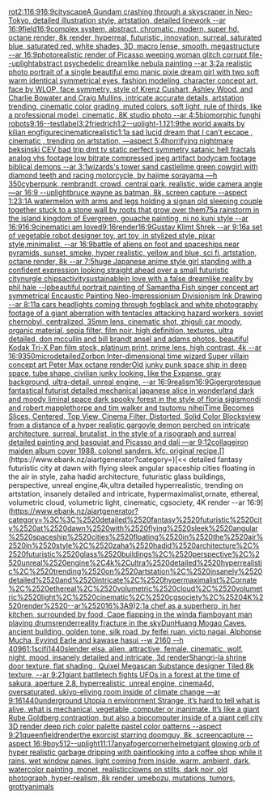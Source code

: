 [rot](https://www.ebank.nz/aiartgenerator?category=rot)[2:1](https://www.ebank.nz/aiartgenerator?category=2%3A1)[16:9](https://www.ebank.nz/aiartgenerator?category=16%3A9)[16:9](https://www.ebank.nz/aiartgenerator?category=16%3A9)[cityscape](https://www.ebank.nz/aiartgenerator?category=cityscape)[A Gundam crashing through a skyscraper in Neo-Tokyo, detailed illustration style, artstation, detailed linework --ar 16:9](https://www.ebank.nz/aiartgenerator?category=A%2520Gundam%2520crashing%2520through%2520a%2520skyscraper%2520in%2520Neo-Tokyo%2C%2520detailed%2520illustration%2520style%2C%2520artstation%2C%2520detailed%2520linework%2520--ar%252016%3A9)[field](https://www.ebank.nz/aiartgenerator?category=field)[16:9](https://www.ebank.nz/aiartgenerator?category=16%3A9)[complex system, abstract, chromatic, modern, super hd, octane render, 8k render, hyperreal, futuristic, innovation, surreal, saturated blue, saturated red, white shades, 3D, macro lense, smooth, megastructure --ar 16:9](https://www.ebank.nz/aiartgenerator?category=complex%2520system%2C%2520abstract%2C%2520chromatic%2C%2520modern%2C%2520super%2520hd%2C%2520octane%2520render%2C%25208k%2520render%2C%2520hyperreal%2C%2520futuristic%2C%2520innovation%2C%2520surreal%2C%2520saturated%2520blue%2C%2520saturated%2520red%2C%2520white%2520shades%2C%25203D%2C%2520macro%2520lense%2C%2520smooth%2C%2520megastructure%2520--ar%252016%3A9)[photorealistic render of Picasso weeping woman glitch corrupt file](https://www.ebank.nz/aiartgenerator?category=photorealistic%2520render%2520of%2520Picasso%2520weeping%2520woman%2520glitch%2520corrupt%2520file)[--uplight](https://www.ebank.nz/aiartgenerator?category=--uplight)[abstract psychedelic dreamlike nebula painting --ar 3:2](https://www.ebank.nz/aiartgenerator?category=abstract%2520psychedelic%2520dreamlike%2520nebula%2520painting%2520--ar%25203%3A2)[a realistic photo portrait of a single beautiful emo manic pixie dream girl with two soft warm identical symmetrical eyes, fashion modeling, character concept art, face by WLOP, face symmetry, style of Krenz Cushart, Ashley Wood, and Charlie Bowater and Craig Mullins, intricate accurate details, artstation trending, cinematic color grading, muted colors, soft light, rule of thirds, like a professional model, cinematic, 8K studio photo --ar 4:5](https://www.ebank.nz/aiartgenerator?category=a%2520realistic%2520photo%2520portrait%2520of%2520a%2520single%2520beautiful%2520emo%2520manic%2520pixie%2520dream%2520girl%2520with%2520two%2520soft%2520warm%2520identical%2520symmetrical%2520eyes%2C%2520fashion%2520modeling%2C%2520character%2520concept%2520art%2C%2520face%2520by%2520WLOP%2C%2520face%2520symmetry%2C%2520style%2520of%2520Krenz%2520Cushart%2C%2520Ashley%2520Wood%2C%2520and%2520Charlie%2520Bowater%2520and%2520Craig%2520Mullins%2C%2520intricate%2520accurate%2520details%2C%2520artstation%2520trending%2C%2520cinematic%2520color%2520grading%2C%2520muted%2520colors%2C%2520soft%2520light%2C%2520rule%2520of%2520thirds%2C%2520like%2520a%2520professional%2520model%2C%2520cinematic%2C%25208K%2520studio%2520photo%2520--ar%25204%3A5)[biomorphic funghi robots](https://www.ebank.nz/aiartgenerator?category=biomorphic%2520funghi%2520robots)[9:16](https://www.ebank.nz/aiartgenerator?category=9%3A16)[--test](https://www.ebank.nz/aiartgenerator?category=--test)[label](https://www.ebank.nz/aiartgenerator?category=label)[3:2](https://www.ebank.nz/aiartgenerator?category=3%3A2)[friedrich](https://www.ebank.nz/aiartgenerator?category=friedrich)[1:2](https://www.ebank.nz/aiartgenerator?category=1%3A2)[--uplight](https://www.ebank.nz/aiartgenerator?category=--uplight)[-1.1](https://www.ebank.nz/aiartgenerator?category=-1.1)[21:9](https://www.ebank.nz/aiartgenerator?category=21%3A9)[the world awaits by kilian eng](https://www.ebank.nz/aiartgenerator?category=the%2520world%2520awaits%2520by%2520kilian%2520eng)[figure](https://www.ebank.nz/aiartgenerator?category=figure)[cinematic](https://www.ebank.nz/aiartgenerator?category=cinematic)[realistic](https://www.ebank.nz/aiartgenerator?category=realistic)[1:1](https://www.ebank.nz/aiartgenerator?category=1%3A1)[a sad lucid dream that I can’t escape , cinematic , trending on artstation, —aspect 5:4](https://www.ebank.nz/aiartgenerator?category=a%2520sad%2520lucid%2520dream%2520that%2520I%2520can%E2%80%99t%2520escape%2520%2C%2520cinematic%2520%2C%2520trending%2520on%2520artstation%2C%2520%E2%80%94aspect%25205%3A4)[horrifying nightmare beksinski CEV bad trip dmt tv static perfect symmetry satanic hell fractals analog vhs footage low bitrate compressed jpeg artifact bodycam footage biblical demons --ar 3:1](https://www.ebank.nz/aiartgenerator?category=horrifying%2520nightmare%2520beksinski%2520CEV%2520bad%2520trip%2520dmt%2520tv%2520static%2520perfect%2520symmetry%2520satanic%2520hell%2520fractals%2520analog%2520vhs%2520footage%2520low%2520bitrate%2520compressed%2520jpeg%2520artifact%2520bodycam%2520footage%2520biblical%2520demons%2520--ar%25203%3A1)[wizards's tower sand castle](https://www.ebank.nz/aiartgenerator?category=wizards%27s%2520tower%2520sand%2520castle)[lime green cowgirl with diamond teeth and racing motorcycle, by hajime sorayama —h 350](https://www.ebank.nz/aiartgenerator?category=lime%2520green%2520cowgirl%2520with%2520diamond%2520teeth%2520and%2520racing%2520motorcycle%2C%2520by%2520hajime%2520sorayama%2520%E2%80%94h%2520350)[cyberpunk, rembrandt, crowd, central park, realistic, wide camera angle—ar 16:9 --uplight](https://www.ebank.nz/aiartgenerator?category=cyberpunk%2C%2520rembrandt%2C%2520crowd%2C%2520central%2520park%2C%2520realistic%2C%2520wide%2520camera%2520angle%E2%80%94ar%252016%3A9%2520--uplight)[bruce wayne as batman, 8k, screen capture --aspect 1:2](https://www.ebank.nz/aiartgenerator?category=bruce%2520wayne%2520as%2520batman%2C%25208k%2C%2520screen%2520capture%2520--aspect%25201%3A2)[3:1](https://www.ebank.nz/aiartgenerator?category=3%3A1)[A watermelon with arms and legs holding a sign](https://www.ebank.nz/aiartgenerator?category=A%2520watermelon%2520with%2520arms%2520and%2520legs%2520holding%2520a%2520sign)[an old sleeping couple together stuck to a stone wall by roots that grow over them](https://www.ebank.nz/aiartgenerator?category=an%2520old%2520sleeping%2520couple%2520together%2520stuck%2520to%2520a%2520stone%2520wall%2520by%2520roots%2520that%2520grow%2520over%2520them)[75](https://www.ebank.nz/aiartgenerator?category=75)[a rainstorm in the island kingdom of Evergreen, gouache painting, ni no kuni style --ar 16:9](https://www.ebank.nz/aiartgenerator?category=a%2520rainstorm%2520in%2520the%2520island%2520kingdom%2520of%2520Evergreen%2C%2520gouache%2520painting%2C%2520ni%2520no%2520kuni%2520style%2520--ar%252016%3A9)[16:9](https://www.ebank.nz/aiartgenerator?category=16%3A9)[cinematic](https://www.ebank.nz/aiartgenerator?category=cinematic)[i am loved](https://www.ebank.nz/aiartgenerator?category=i%2520am%2520loved)[9:16](https://www.ebank.nz/aiartgenerator?category=9%3A16)[render](https://www.ebank.nz/aiartgenerator?category=render)[16:9](https://www.ebank.nz/aiartgenerator?category=16%3A9)[Gustav Klimt Shrek --ar 9:16](https://www.ebank.nz/aiartgenerator?category=Gustav%2520Klimt%2520Shrek%2520--ar%25209%3A16)[a set of vegetable robot,designer toy, art toy ,in stylized style, pixar style,minimalist, --ar 16:9](https://www.ebank.nz/aiartgenerator?category=a%2520set%2520of%2520vegetable%2520robot%2Cdesigner%2520toy%2C%2520art%2520toy%2520%2Cin%2520stylized%2520style%2C%2520pixar%2520style%2Cminimalist%2C%2520--ar%252016%3A9)[battle of aliens on foot and spaceships near pyramids, sunset, smoke, hyper realistic, yellow and blue, sci fi, artstation, octane render, 8k --ar 7:5](https://www.ebank.nz/aiartgenerator?category=battle%2520of%2520aliens%2520on%2520foot%2520and%2520spaceships%2520near%2520pyramids%2C%2520sunset%2C%2520smoke%2C%2520hyper%2520realistic%2C%2520yellow%2520and%2520blue%2C%2520sci%2520fi%2C%2520artstation%2C%2520octane%2520render%2C%25208k%2520--ar%25207%3A5)[huge Japanese anime style girl standing with a confident expression looking straight ahead over a small futuristic city](https://www.ebank.nz/aiartgenerator?category=huge%2520Japanese%2520anime%2520style%2520girl%2520standing%2520with%2520a%2520confident%2520expression%2520looking%2520straight%2520ahead%2520over%2520a%2520small%2520futuristic%2520city)[nurgle chips](https://www.ebank.nz/aiartgenerator?category=nurgle%2520chips)[activity](https://www.ebank.nz/aiartgenerator?category=activity)[sustainable](https://www.ebank.nz/aiartgenerator?category=sustainable)[in love with a false dreamlike reality by phil hale --lp](https://www.ebank.nz/aiartgenerator?category=in%2520love%2520with%2520a%2520false%2520dreamlike%2520reality%2520by%2520phil%2520hale%2520--lp)[beautiful portrait painting of Samantha Fish singer concept art symmetrical Encaustic Painting Neo-Impressionism Divisionism Ink Drawing --ar 8:11](https://www.ebank.nz/aiartgenerator?category=beautiful%2520portrait%2520painting%2520of%2520Samantha%2520Fish%2520singer%2520concept%2520art%2520symmetrical%2520Encaustic%2520Painting%2520Neo-Impressionism%2520Divisionism%2520Ink%2520Drawing%2520--ar%25208%3A11)[a cars headlights coming through fog](https://www.ebank.nz/aiartgenerator?category=a%2520cars%2520headlights%2520coming%2520through%2520fog)[black and white photography footage of a giant aberration with tentacles attacking hazard workers, soviet chernobyl, centralized, 35mm lens, cinematic shot, zhiguli car moody, organic material, sepia filter, film noir, high definition, textures, ultra detailed, don mccullin and bill brandt ansel and adams photos, beautiful Kodak Tri-X Pan film stock, platinum print, prime lens, high contrast, 4k --ar 16:9](https://www.ebank.nz/aiartgenerator?category=black%2520and%2520white%2520photography%2520footage%2520of%2520a%2520giant%2520aberration%2520with%2520tentacles%2520attacking%2520hazard%2520workers%2C%2520soviet%2520chernobyl%2C%2520centralized%2C%252035mm%2520lens%2C%2520cinematic%2520shot%2C%2520zhiguli%2520car%2520moody%2C%2520organic%2520material%2C%2520sepia%2520filter%2C%2520film%2520noir%2C%2520high%2520definition%2C%2520textures%2C%2520ultra%2520detailed%2C%2520don%2520mccullin%2520and%2520bill%2520brandt%2520ansel%2520and%2520adams%2520photos%2C%2520beautiful%2520Kodak%2520Tri-X%2520Pan%2520film%2520stock%2C%2520platinum%2520print%2C%2520prime%2520lens%2C%2520high%2520contrast%2C%25204k%2520--ar%252016%3A9)[350](https://www.ebank.nz/aiartgenerator?category=350)[microdetailed](https://www.ebank.nz/aiartgenerator?category=microdetailed)[Zorbon Inter-dimensional time wizard Super villain concept art Peter Max octane render](https://www.ebank.nz/aiartgenerator?category=Zorbon%2520Inter-dimensional%2520time%2520wizard%2520Super%2520villain%2520concept%2520art%2520Peter%2520Max%2520octane%2520render)[Old junky punk space ship in deep space, tube shape, civilian junky looking, like the Expanse, gray background, ultra-detail, unreal engine, --ar 16:9](https://www.ebank.nz/aiartgenerator?category=Old%2520junky%2520punk%2520space%2520ship%2520in%2520deep%2520space%2C%2520tube%2520shape%2C%2520civilian%2520junky%2520looking%2C%2520like%2520the%2520Expanse%2C%2520gray%2520background%2C%2520ultra-detail%2C%2520unreal%2520engine%2C%2520--ar%252016%3A9)[realism](https://www.ebank.nz/aiartgenerator?category=realism)[16:9](https://www.ebank.nz/aiartgenerator?category=16%3A9)[Giger](https://www.ebank.nz/aiartgenerator?category=Giger)[grotesque fantastical futurist detailed mechanical japanese alice in wonderland dark and moody liminal space dark spooky forest in the style of floria sigismondi and robert mapplethorpe and tim walker and tsutomu nihei](https://www.ebank.nz/aiartgenerator?category=grotesque%2520fantastical%2520futurist%2520detailed%2520mechanical%2520japanese%2520alice%2520in%2520wonderland%2520dark%2520and%2520moody%2520liminal%2520space%2520dark%2520spooky%2520forest%2520in%2520the%2520style%2520of%2520floria%2520sigismondi%2520and%2520robert%2520mapplethorpe%2520and%2520tim%2520walker%2520and%2520tsutomu%2520nihei)[Time Becomes Slices, Centered, Top View, Cinema Filter, Distorted, Solid Color Blocks](https://www.ebank.nz/aiartgenerator?category=Time%2520Becomes%2520Slices%2C%2520Centered%2C%2520Top%2520View%2C%2520Cinema%2520Filter%2C%2520Distorted%2C%2520Solid%2520Color%2520Blocks)[view from a distance of a hyper realistic gargoyle demon perched on intricate architecture, surreal, brutalist, in the style of a risograph and surreal detailed painting and basquiat and Picasso and dali —ar 9:12](https://www.ebank.nz/aiartgenerator?category=view%2520from%2520a%2520distance%2520of%2520a%2520hyper%2520realistic%2520gargoyle%2520demon%2520perched%2520on%2520intricate%2520architecture%2C%2520surreal%2C%2520brutalist%2C%2520in%2520the%2520style%2520of%2520a%2520risograph%2520and%2520surreal%2520detailed%2520painting%2520and%2520basquiat%2520and%2520Picasso%2520and%2520dali%2520%E2%80%94ar%25209%3A12)[collage](https://www.ebank.nz/aiartgenerator?category=collage)[iron maiden album cover 1988. colonel sanders. kfc. original recipe.](https://www.ebank.nz/aiartgenerator?category=iron%2520maiden%2520album%2520cover%25201988.%2520colonel%2520sanders.%2520kfc.%2520original%2520recipe.)[](https://www.ebank.nz/aiartgenerator?category=)[<< detailed fantasy futuristic city at dawn with flying sleek angular spaceship cities floating in the air in style, zaha hadid architecture, futuristic glass buildings, perspective, unreal engine,4k,ultra detailed hyperrealistic, trending on artstation, insanely detailed and intricate, hypermaximalist,ornate, ethereal, volumetric cloud, volumetric light, cinematic, cgsociety, 4K render --ar 16:9](https://www.ebank.nz/aiartgenerator?category=%3C%3C%2520detailed%2520fantasy%2520futuristic%2520city%2520at%2520dawn%2520with%2520flying%2520sleek%2520angular%2520spaceship%2520cities%2520floating%2520in%2520the%2520air%2520in%2520style%2C%2520zaha%2520hadid%2520architecture%2C%2520futuristic%2520glass%2520buildings%2C%2520perspective%2C%2520unreal%2520engine%2C4k%2Cultra%2520detailed%2520hyperrealistic%2C%2520trending%2520on%2520artstation%2C%2520insanely%2520detailed%2520and%2520intricate%2C%2520hypermaximalist%2Cornate%2C%2520ethereal%2C%2520volumetric%2520cloud%2C%2520volumetric%2520light%2C%2520cinematic%2C%2520cgsociety%2C%25204K%2520render%2520--ar%252016%3A9)[2:1](https://www.ebank.nz/aiartgenerator?category=2%3A1)[a chef as a superhero, in her kitchen, surrounded by food, Cape flapping in the wind](https://www.ebank.nz/aiartgenerator?category=a%2520chef%2520as%2520a%2520superhero%2C%2520in%2520her%2520kitchen%2C%2520surrounded%2520by%2520food%2C%2520Cape%2520flapping%2520in%2520the%2520wind)[a flamboyant man playing drums](https://www.ebank.nz/aiartgenerator?category=a%2520flamboyant%2520man%2520playing%2520drums)[render](https://www.ebank.nz/aiartgenerator?category=render)[reality fracture in the sky](https://www.ebank.nz/aiartgenerator?category=reality%2520fracture%2520in%2520the%2520sky)[DunHuang Mogao Caves, ancient building, golden tone, silk road, by feifei ruan, victo nagai, Alphonse Mucha, Eyvind Earle and kawase hasui --w 2160  --h 4096](https://www.ebank.nz/aiartgenerator?category=DunHuang%2520Mogao%2520Caves%2C%2520ancient%2520building%2C%2520golden%2520tone%2C%2520silk%2520road%2C%2520by%2520feifei%2520ruan%2C%2520victo%2520nagai%2C%2520Alphonse%2520Mucha%2C%2520Eyvind%2520Earle%2520and%2520kawase%2520hasui%2520--w%25202160%2520%2520--h%25204096)[1:1](https://www.ebank.nz/aiartgenerator?category=1%3A1)[scifi](https://www.ebank.nz/aiartgenerator?category=scifi)[1440](https://www.ebank.nz/aiartgenerator?category=1440)[slender elsa, alien, attractive, female, cinematic, wolf, night, mood, insanely detailed and intricate, 3d render](https://www.ebank.nz/aiartgenerator?category=slender%2520elsa%2C%2520alien%2C%2520attractive%2C%2520female%2C%2520cinematic%2C%2520wolf%2C%2520night%2C%2520mood%2C%2520insanely%2520detailed%2520and%2520intricate%2C%25203d%2520render)[Shangri-la shrine door texture, flat shading , Quixel Megascan Substance designer Tiled 8k texture, --ar 9:21](https://www.ebank.nz/aiartgenerator?category=Shangri-la%2520shrine%2520door%2520texture%2C%2520flat%2520shading%2520%2C%2520Quixel%2520Megascan%2520Substance%2520designer%2520Tiled%25208k%2520texture%2C%2520--ar%25209%3A21)[giant battletech fights UFOs in a forest at the time of sakura, aperture 2.8, hyperrealistic, unreal engine, cinema4d, oversaturated, ukiyo-e](https://www.ebank.nz/aiartgenerator?category=giant%2520battletech%2520fights%2520UFOs%2520in%2520a%2520forest%2520at%2520the%2520time%2520of%2520sakura%2C%2520aperture%25202.8%2C%2520hyperrealistic%2C%2520unreal%2520engine%2C%2520cinema4d%2C%2520oversaturated%2C%2520ukiyo-e)[living room inside of climate change —ar 9:16](https://www.ebank.nz/aiartgenerator?category=living%2520room%2520inside%2520of%2520climate%2520change%2520%E2%80%94ar%25209%3A16)[1440](https://www.ebank.nz/aiartgenerator?category=1440)[underground Utopia n environment  Strange,  it’s hard to tell what is alive, what is mechanical, vegetable, computer or inanimate. It’s like a giant Rube Goldberg contraption, but also a biocomputer inside of a giant cell city 3D render deep rich color palette pastel color patterns --aspect 9:21](https://www.ebank.nz/aiartgenerator?category=underground%2520Utopia%2520n%2520environment%2520%2520Strange%2C%2520%2520it%E2%80%99s%2520hard%2520to%2520tell%2520what%2520is%2520alive%2C%2520what%2520is%2520mechanical%2C%2520vegetable%2C%2520computer%2520or%2520inanimate.%2520It%E2%80%99s%2520like%2520a%2520giant%2520Rube%2520Goldberg%2520contraption%2C%2520but%2520also%2520a%2520biocomputer%2520inside%2520of%2520a%2520giant%2520cell%2520city%25203D%2520render%2520deep%2520rich%2520color%2520palette%2520pastel%2520color%2520patterns%2520--aspect%25209%3A21)[queen](https://www.ebank.nz/aiartgenerator?category=queen)[field](https://www.ebank.nz/aiartgenerator?category=field)[render](https://www.ebank.nz/aiartgenerator?category=render)[the exorcist starring doomguy, 8k, screencapture --aspect 16:9](https://www.ebank.nz/aiartgenerator?category=the%2520exorcist%2520starring%2520doomguy%2C%25208k%2C%2520screencapture%2520--aspect%252016%3A9)[boy](https://www.ebank.nz/aiartgenerator?category=boy)[512](https://www.ebank.nz/aiartgenerator?category=512)[--uplight](https://www.ebank.nz/aiartgenerator?category=--uplight)[11:17](https://www.ebank.nz/aiartgenerator?category=11%3A17)[anyafoger](https://www.ebank.nz/aiartgenerator?category=anyafoger)[corner](https://www.ebank.nz/aiartgenerator?category=corner)[helmet](https://www.ebank.nz/aiartgenerator?category=helmet)[giant glowing orb of hyper realistic garbage dripping with paint](https://www.ebank.nz/aiartgenerator?category=giant%2520glowing%2520orb%2520of%2520hyper%2520realistic%2520garbage%2520dripping%2520with%2520paint)[looking into a coffee shop while it rains, wet window panes, light coming from inside, warm, ambient, dark, watercolor painting, monet, realistic](https://www.ebank.nz/aiartgenerator?category=looking%2520into%2520a%2520coffee%2520shop%2520while%2520it%2520rains%2C%2520wet%2520window%2520panes%2C%2520light%2520coming%2520from%2520inside%2C%2520warm%2C%2520ambient%2C%2520dark%2C%2520watercolor%2520painting%2C%2520monet%2C%2520realistic)[clowns on stilts, dark noir, old photograph, hyper-realism, 8k render, umebozu, mutations, tumors, grotty](https://www.ebank.nz/aiartgenerator?category=clowns%2520on%2520stilts%2C%2520dark%2520noir%2C%2520old%2520photograph%2C%2520hyper-realism%2C%25208k%2520render%2C%2520umebozu%2C%2520mutations%2C%2520tumors%2C%2520grotty)[animals](https://www.ebank.nz/aiartgenerator?category=animals)